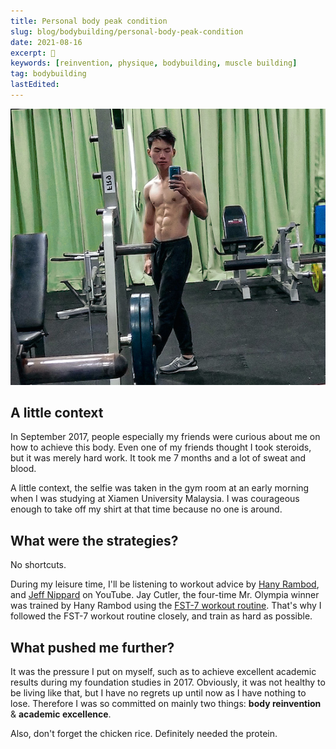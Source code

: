 ```yaml
---
title: Personal body peak condition
slug: blog/bodybuilding/personal-body-peak-condition
date: 2021-08-16
excerpt: 🚀
keywords: [reinvention, physique, bodybuilding, muscle building]
tag: bodybuilding
lastEdited:
---
```


![Photo taken in 2017](selfie.jpeg)

## A little context

In September 2017, people especially my friends were curious about me on how to achieve this body. Even one of my friends thought I took steroids, but it was merely hard work. It took me 7 months and a lot of sweat and blood.

A little context, the selfie was taken in the gym room at an early morning when I was studying at Xiamen University Malaysia. I was courageous enough to take off my shirt at that time because no one is around.

## What were the strategies?

No shortcuts.

During my leisure time, I'll be listening to workout advice by [Hany Rambod](https://www.youtube.com/user/EvogenNutrition), and [Jeff Nippard](https://www.youtube.com/c/JeffNippard) on YouTube. Jay Cutler, the four-time Mr. Olympia winner was trained by Hany Rambod using the [FST-7 workout routine](https://simplyshredded.com/fst-7-fascia-stretch-training-7-workout-routine-nutrition-guide.html#:~:text=FST%2D7%20is%20a%20training,Hany%20Rambod%2C%20the%20Pro%20Creator.&text=FST%2D7%20is%20a%20training%20system%20I%20devised%20after%20years,exercise%20of%20a%20target%20bodypart.). That's why I followed the FST-7 workout routine closely, and train as hard as possible.

## What pushed me further?

It was the pressure I put on myself, such as to achieve excellent academic results during my foundation studies in 2017. Obviously, it was not healthy to be living like that, but I have no regrets up until now as I have nothing to lose. Therefore I was so committed on mainly two things: **body reinvention** & **academic excellence**.

Also, don't forget the chicken rice. Definitely needed the protein.
